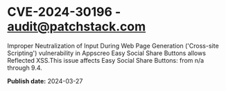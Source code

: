 # CVE-2024-30196 - audit@patchstack.com

Improper Neutralization of Input During Web Page Generation ('Cross-site Scripting') vulnerability in Appscreo Easy Social Share Buttons allows Reflected XSS.This issue affects Easy Social Share Buttons: from n/a through 9.4.



**Publish date:** 2024-03-27
